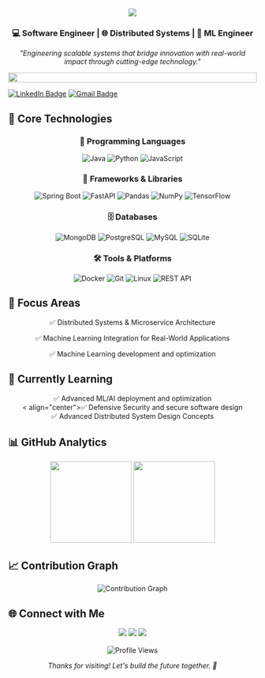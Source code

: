 <!-- ========================== -->
<!-- 🚀 MODERN GITHUB README -->
<!-- ========================== -->

<div align="center">

<!-- Animated Header -->
<h1 align="center">
  <img src="https://readme-typing-svg.herokuapp.com/?font=Righteous&size=35&center=true&vCenter=true&width=500&height=70&duration=4000&lines=Hi+There!+👋;+I'm+Hiluf+Tesfay!;" />
</h1>

<!-- Professional Title -->
<h3 align="center">💻 Software Engineer | 🌐 Distributed Systems | 🤖 ML Engineer</h3>

<!-- Mission Statement -->
<p align="center">
  <i>"Engineering scalable systems that bridge innovation with real-world impact through cutting-edge technology."</i>
</p>

</div>

<!-- Banner Divider -->
<img src="https://i.imgur.com/dBaSKWF.gif" height="20" width="100%">

[![LinkedIn Badge](https://img.shields.io/badge/-Hiluf%20Tesfay-blue?style=flat&logo=Linkedin&logoColor=white&link=https://www.linkedin.com/in/hiluf-tesfay/)](https://www.linkedin.com/in/hiluf-tesfay/)
[![Gmail Badge](https://img.shields.io/badge/-hiluftesfay43@gmail.com-c14438?style=flat&logo=Gmail&logoColor=white&link=mailto:hiluftesfay43@gmail.com)](mailto:hiluftesfay43@gmail.com)
  


## 🚀 Core Technologies

<div align="center">

### 💬 Programming Languages  
![Java](https://img.shields.io/badge/-Java-ED8B00?style=for-the-badge&logo=openjdk&logoColor=fff)
![Python](https://img.shields.io/badge/-Python-3776AB?style=for-the-badge&logo=python&logoColor=fff)
![JavaScript](https://img.shields.io/badge/-JavaScript-F7DF1E?style=for-the-badge&logo=javascript&logoColor=000)

### 🧩 Frameworks & Libraries  
![Spring Boot](https://img.shields.io/badge/-Spring%20Boot-6DB33F?style=for-the-badge&logo=springboot&logoColor=fff)
![FastAPI](https://img.shields.io/badge/-FastAPI-009688?style=for-the-badge&logo=fastapi&logoColor=fff)
![Pandas](https://img.shields.io/badge/-Pandas-150458?style=for-the-badge&logo=pandas&logoColor=fff)
![NumPy](https://img.shields.io/badge/-NumPy-013243?style=for-the-badge&logo=numpy&logoColor=fff)
![TensorFlow](https://img.shields.io/badge/-TensorFlow-FF6F00?style=for-the-badge&logo=tensorflow&logoColor=fff)

### 🗄️ Databases  
![MongoDB](https://img.shields.io/badge/-MongoDB-47A248?style=for-the-badge&logo=mongodb&logoColor=fff)
![PostgreSQL](https://img.shields.io/badge/-PostgreSQL-4169E1?style=for-the-badge&logo=postgresql&logoColor=fff)
![MySQL](https://img.shields.io/badge/-MySQL-4479A1?style=for-the-badge&logo=mysql&logoColor=fff)
![SQLite](https://img.shields.io/badge/-SQLite-07405E?style=for-the-badge&logo=sqlite&logoColor=fff)

### 🛠️ Tools & Platforms  
![Docker](https://img.shields.io/badge/-Docker-2496ED?style=for-the-badge&logo=docker&logoColor=fff)
![Git](https://img.shields.io/badge/-Git-F05032?style=for-the-badge&logo=git&logoColor=fff)
![Linux](https://img.shields.io/badge/-Linux-FCC624?style=for-the-badge&logo=linux&logoColor=000)
![REST API](https://img.shields.io/badge/-REST%20API-02569B?style=for-the-badge&logo=postman&logoColor=fff)

</div>

## 🧠 Focus Areas
<div align="center">
<p align="center">✅ Distributed Systems & Microservice Architecture</p>
<p align="center">✅ Machine Learning Integration for Real-World Applications  </p>
<p align="center">✅ Machine Learning development and optimization </p>


</div>


## 🌱 Currently Learning
<div align="center">
<div align="center">✅ Advanced ML/AI deployment and optimization </div>
< align="center">✅ Defensive Security and secure software design</div>
<div align="center">✅ Advanced Distributed System Design Concepts</div>
</div>

## 📊 GitHub Analytics

<div align="center"> 
<img src="https://github-readme-stats.vercel.app/api?username=HilufTesfay&show_icons=true&theme=tokyonight&hide_border=true" height="165em"/>  
<img src="https://github-readme-streak-stats.herokuapp.com/?user=HilufTesfay&theme=tokyonight&hide_border=true" height="165em"/>  
</div>

## 📈 Contribution Graph

<div align="center">
  
![Contribution Graph](https://github-readme-activity-graph.vercel.app/graph?username=HilufTesfay&theme=github-dark&hide_border=true&area=true&custom_title=My%20Contribution%20Activity)

</div>

## 🌐 Connect with Me  

<div align="center">
<a href="mailto:hiluftesfay43@gmail.com"><img src="https://img.shields.io/badge/Gmail-D14836?style=for-the-badge&logo=gmail&logoColor=white"/></a>
<a href="https://www.linkedin.com/in/hiluf-tesfay"><img src="https://img.shields.io/badge/LinkedIn-0077B5?style=for-the-badge&logo=linkedin&logoColor=white"/></a>
<a href="https://github.com/HilufTesfay"><img src="https://img.shields.io/badge/GitHub-000000?style=for-the-badge&logo=github&logoColor=white"/></a>
</div>

<br>

<div align="center">
<img src="https://komarev.com/ghpvc/?username=HilufTesfay&label=Profile%20Views&color=blueviolet&style=flat-square" alt="Profile Views"/>
</div>

<p align="center"><i>Thanks for visiting! Let's build the future together. 🚀</i></p>
